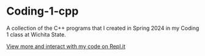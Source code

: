 # Coding-1-cpp
A collection of the C++ programs that I created in Spring 2024 in my Coding 1 class at Wichita State.

[View more and interact with my code on Repl.it](https://replit.com/@bbrilliant)
